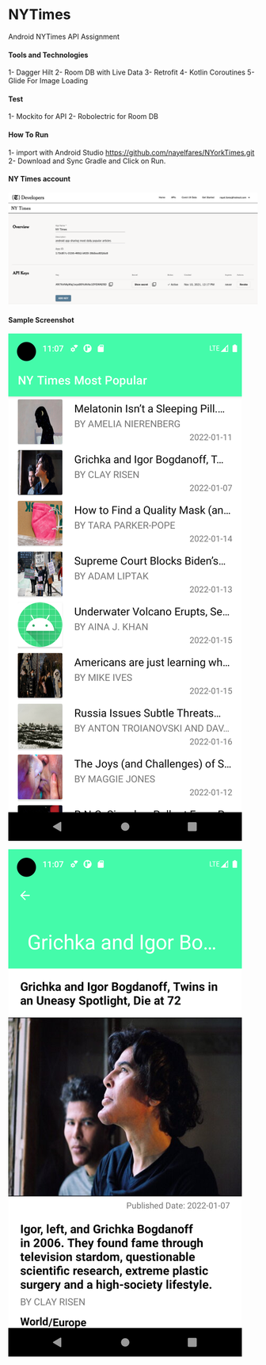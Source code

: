 # NYTimes
 Android NYTimes API Assignment
#### Tools and Technologies 
1- Dagger Hilt
2- Room DB with Live Data
3- Retrofit 
4- Kotlin Coroutines
5- Glide For Image Loading
#### Test 
1- Mockito for API 
2- Robolectric for Room DB

#### How To Run
1- import with Android Studio https://github.com/nayelfares/NYorkTimes.git
2- Download and Sync Gradle and Click on Run.

#### NY Times account
![NYTimes account](https://github.com/nayelfares/NYTimes/blob/main/NYTimes%20account.png)

#### Sample Screenshot
![Articles List](https://github.com/nayelfares/NYTimes/blob/main/articles_list.png)




![Article Details](https://github.com/nayelfares/NYTimes/blob/main/article_details.png)
